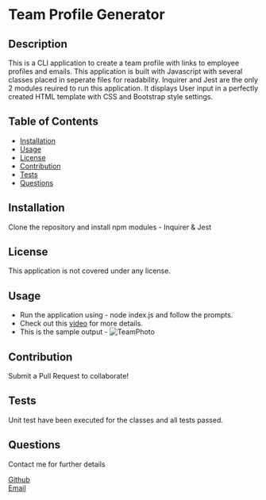 <h1>Team Profile Generator </h1>

## Description
  This is a CLI application to create a team profile with links to employee profiles and emails. This application is built with Javascript with several classes placed in seperate files for readability. Inquirer and Jest are the only 2 modules reuired to run this application. It displays User input in a perfectly created HTML template with CSS and Bootstrap style settings. 

## Table of Contents
  - [Installation](#Installation)
  - [Usage](#Usage)
  - [License](#License)
  - [Contribution](#Contribution)
  - [Tests](#Tests) 
  - [Questions](#Questions)
  
## Installation
  Clone the repository and install npm modules - Inquirer & Jest

## License
  This application is not covered under any license.

## Usage
 - Run the application using - node index.js and follow the prompts. 
 - Check out this [video](https://watch.screencastify.com/v/jjaDI42SVFovg0kw6yrA) for more details. 
 - This is the sample output - 
![TeamPhoto](https://user-images.githubusercontent.com/84444052/139773838-7bdbe83c-17fc-4fd7-a254-fe25f865fdf2.png)

## Contribution
  Submit a Pull Request to collaborate!

## Tests
  Unit test have been executed for the classes and all tests passed.

## Questions
  Contact me for further details

  [Github](https://github.com/anushaselvan)<br>
  [Email](mailto:anushaselvan@gmail.com)  
